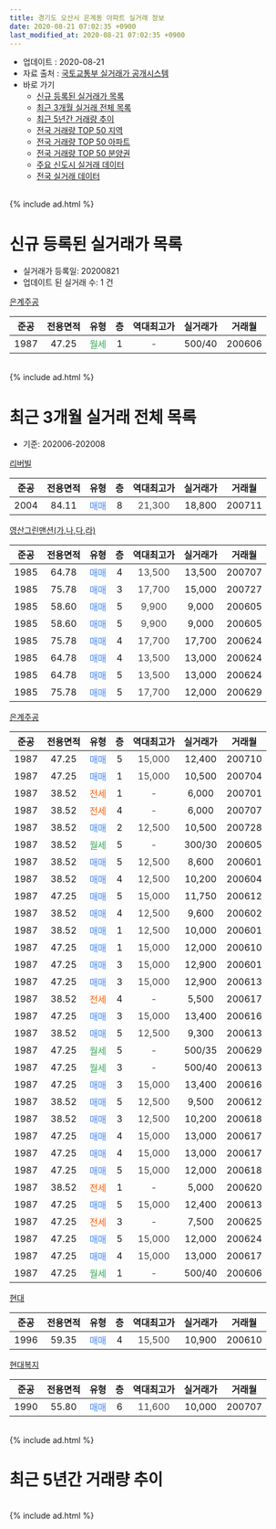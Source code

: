 ```yaml
---
title: 경기도 오산시 은계동 아파트 실거래 정보
date: 2020-08-21 07:02:35 +0900
last_modified_at: 2020-08-21 07:02:35 +0900
---
```


* 업데이트 : 2020-08-21
* 자료 출처 : [국토교통부 실거래가 공개시스템](http://rt.molit.go.kr)
* 바로 가기
    * [신규 등록된 실거래가 목록](#신규-등록된-실거래가-목록)
    * [최근 3개월 실거래 전체 목록](#최근-3개월-실거래-전체-목록)
    * [최근 5년간 거래량 추이](#최근-5년간-거래량-추이)
    * [전국 거래량 TOP 50 지역](https://inasie.github.io/apt-trade-info/최근-3개월-전국에서-가장-거래가-많이-발생한-지역)
    * [전국 거래량 TOP 50 아파트](https://inasie.github.io/apt-trade-info/최근-3개월-전국에서-가장-거래가-많이-발생한-아파트)
    * [전국 거래량 TOP 50 분양권](https://inasie.github.io/apt-trade-info/최근-3개월-전국에서-가장-거래가-많이-발생한-분양권)
    * [주요 신도시 실거래 데이터](https://inasie.github.io/apt-trade-info/주요-신도시)
    * [전국 실거래 데이터](https://inasie.github.io/apt-trade-info/전국)
<br>
{% include ad.html %}
<br>

# 신규 등록된 실거래가 목록
* 실거래가 등록일: 20200821
* 업데이트 된 실거래 수: 1 건


[은계주공](https://search.naver.com/search.naver?query=%EA%B2%BD%EA%B8%B0%EB%8F%84+%EC%98%A4%EC%82%B0%EC%8B%9C+%EC%9D%80%EA%B3%84%EB%8F%99+%EC%9D%80%EA%B3%84%EC%A3%BC%EA%B3%B5)

|준공|전용면적|유형|층|역대최고가|실거래가|거래월|
|:---:|:---:|:---:|:---:|:---:|:---:|:---:|
|1987|47.25|<span style="color:#34a853">월세</span>|1|<span style="color:#444444">-</span>|500/40|200606|


<br>
{% include ad.html %}
<br>

# 최근 3개월 실거래 전체 목록
* 기준: 202006-202008


[리버빌](https://search.naver.com/search.naver?query=%EA%B2%BD%EA%B8%B0%EB%8F%84+%EC%98%A4%EC%82%B0%EC%8B%9C+%EC%9D%80%EA%B3%84%EB%8F%99+%EB%A6%AC%EB%B2%84%EB%B9%8C)

|준공|전용면적|유형|층|역대최고가|실거래가|거래월|
|:---:|:---:|:---:|:---:|:---:|:---:|:---:|
|2004|84.11|<span style="color:#4285f3">매매</span>|8|<span style="color:#444444">21,300</span>|18,800|200711|

[영산그린맨션(가,나,다,라)](https://search.naver.com/search.naver?query=%EA%B2%BD%EA%B8%B0%EB%8F%84+%EC%98%A4%EC%82%B0%EC%8B%9C+%EC%9D%80%EA%B3%84%EB%8F%99+%EC%98%81%EC%82%B0%EA%B7%B8%EB%A6%B0%EB%A7%A8%EC%85%98%28%EA%B0%80%2C%EB%82%98%2C%EB%8B%A4%2C%EB%9D%BC%29)

|준공|전용면적|유형|층|역대최고가|실거래가|거래월|
|:---:|:---:|:---:|:---:|:---:|:---:|:---:|
|1985|64.78|<span style="color:#4285f3">매매</span>|4|<span style="color:#444444">13,500</span>|13,500|200707|
|1985|75.78|<span style="color:#4285f3">매매</span>|3|<span style="color:#444444">17,700</span>|15,000|200727|
|1985|58.60|<span style="color:#4285f3">매매</span>|5|<span style="color:#444444">9,900</span>|9,000|200605|
|1985|58.60|<span style="color:#4285f3">매매</span>|5|<span style="color:#444444">9,900</span>|9,000|200605|
|1985|75.78|<span style="color:#4285f3">매매</span>|4|<span style="color:#444444">17,700</span>|17,700|200624|
|1985|64.78|<span style="color:#4285f3">매매</span>|4|<span style="color:#444444">13,500</span>|13,000|200624|
|1985|64.78|<span style="color:#4285f3">매매</span>|5|<span style="color:#444444">13,500</span>|13,000|200624|
|1985|75.78|<span style="color:#4285f3">매매</span>|5|<span style="color:#444444">17,700</span>|12,000|200629|

[은계주공](https://search.naver.com/search.naver?query=%EA%B2%BD%EA%B8%B0%EB%8F%84+%EC%98%A4%EC%82%B0%EC%8B%9C+%EC%9D%80%EA%B3%84%EB%8F%99+%EC%9D%80%EA%B3%84%EC%A3%BC%EA%B3%B5)

|준공|전용면적|유형|층|역대최고가|실거래가|거래월|
|:---:|:---:|:---:|:---:|:---:|:---:|:---:|
|1987|47.25|<span style="color:#4285f3">매매</span>|5|<span style="color:#444444">15,000</span>|12,400|200710|
|1987|47.25|<span style="color:#4285f3">매매</span>|1|<span style="color:#444444">15,000</span>|10,500|200704|
|1987|38.52|<span style="color:#ff5a00">전세</span>|1|<span style="color:#444444">-</span>|6,000|200701|
|1987|38.52|<span style="color:#ff5a00">전세</span>|4|<span style="color:#444444">-</span>|6,000|200707|
|1987|38.52|<span style="color:#4285f3">매매</span>|2|<span style="color:#444444">12,500</span>|10,500|200728|
|1987|38.52|<span style="color:#34a853">월세</span>|5|<span style="color:#444444">-</span>|300/30|200605|
|1987|38.52|<span style="color:#4285f3">매매</span>|5|<span style="color:#444444">12,500</span>|8,600|200601|
|1987|38.52|<span style="color:#4285f3">매매</span>|4|<span style="color:#444444">12,500</span>|10,200|200604|
|1987|47.25|<span style="color:#4285f3">매매</span>|5|<span style="color:#444444">15,000</span>|11,750|200612|
|1987|38.52|<span style="color:#4285f3">매매</span>|4|<span style="color:#444444">12,500</span>|9,600|200602|
|1987|38.52|<span style="color:#4285f3">매매</span>|1|<span style="color:#444444">12,500</span>|10,000|200601|
|1987|47.25|<span style="color:#4285f3">매매</span>|1|<span style="color:#444444">15,000</span>|12,000|200610|
|1987|47.25|<span style="color:#4285f3">매매</span>|3|<span style="color:#444444">15,000</span>|12,900|200601|
|1987|47.25|<span style="color:#4285f3">매매</span>|3|<span style="color:#444444">15,000</span>|12,900|200613|
|1987|38.52|<span style="color:#ff5a00">전세</span>|4|<span style="color:#444444">-</span>|5,500|200617|
|1987|47.25|<span style="color:#4285f3">매매</span>|3|<span style="color:#444444">15,000</span>|13,400|200616|
|1987|38.52|<span style="color:#4285f3">매매</span>|5|<span style="color:#444444">12,500</span>|9,300|200613|
|1987|47.25|<span style="color:#34a853">월세</span>|5|<span style="color:#444444">-</span>|500/35|200629|
|1987|47.25|<span style="color:#34a853">월세</span>|3|<span style="color:#444444">-</span>|500/40|200613|
|1987|47.25|<span style="color:#4285f3">매매</span>|3|<span style="color:#444444">15,000</span>|13,400|200616|
|1987|38.52|<span style="color:#4285f3">매매</span>|5|<span style="color:#444444">12,500</span>|9,500|200612|
|1987|38.52|<span style="color:#4285f3">매매</span>|3|<span style="color:#444444">12,500</span>|10,200|200618|
|1987|47.25|<span style="color:#4285f3">매매</span>|4|<span style="color:#444444">15,000</span>|13,000|200617|
|1987|47.25|<span style="color:#4285f3">매매</span>|4|<span style="color:#444444">15,000</span>|13,000|200617|
|1987|47.25|<span style="color:#4285f3">매매</span>|5|<span style="color:#444444">15,000</span>|12,000|200618|
|1987|38.52|<span style="color:#ff5a00">전세</span>|1|<span style="color:#444444">-</span>|5,000|200620|
|1987|47.25|<span style="color:#4285f3">매매</span>|5|<span style="color:#444444">15,000</span>|12,400|200613|
|1987|47.25|<span style="color:#ff5a00">전세</span>|3|<span style="color:#444444">-</span>|7,500|200625|
|1987|47.25|<span style="color:#4285f3">매매</span>|5|<span style="color:#444444">15,000</span>|12,000|200624|
|1987|47.25|<span style="color:#4285f3">매매</span>|4|<span style="color:#444444">15,000</span>|13,000|200617|
|1987|47.25|<span style="color:#34a853">월세</span>|1|<span style="color:#444444">-</span>|500/40|200606|

[현대](https://search.naver.com/search.naver?query=%EA%B2%BD%EA%B8%B0%EB%8F%84+%EC%98%A4%EC%82%B0%EC%8B%9C+%EC%9D%80%EA%B3%84%EB%8F%99+%ED%98%84%EB%8C%80)

|준공|전용면적|유형|층|역대최고가|실거래가|거래월|
|:---:|:---:|:---:|:---:|:---:|:---:|:---:|
|1996|59.35|<span style="color:#4285f3">매매</span>|4|<span style="color:#444444">15,500</span>|10,900|200610|


<script async src="//pagead2.googlesyndication.com/pagead/js/adsbygoogle.js"></script>
<!-- 기본 -->
<ins class="adsbygoogle"
     style="display:block"
     data-ad-client="ca-pub-2446590836940007"
     data-ad-slot="1659523306"
     data-ad-format="auto"
     data-full-width-responsive="true"></ins>
<script>
(adsbygoogle = window.adsbygoogle || []).push({});
</script>


[현대복지](https://search.naver.com/search.naver?query=%EA%B2%BD%EA%B8%B0%EB%8F%84+%EC%98%A4%EC%82%B0%EC%8B%9C+%EC%9D%80%EA%B3%84%EB%8F%99+%ED%98%84%EB%8C%80%EB%B3%B5%EC%A7%80)

|준공|전용면적|유형|층|역대최고가|실거래가|거래월|
|:---:|:---:|:---:|:---:|:---:|:---:|:---:|
|1990|55.80|<span style="color:#4285f3">매매</span>|6|<span style="color:#444444">11,600</span>|10,000|200707|


<br>
{% include ad.html %}
<br>

# 최근 5년간 거래량 추이


<div style="width:100%;">
    <canvas id="deal_progress" height="200"></canvas>
</div>

<script>
new Chart(document.getElementById("deal_progress"), {
    type: 'line',
    data: {
        labels: ['201508','201509','201510','201511','201512','201601','201602','201603','201604','201605','201606','201607','201608','201609','201610','201611','201612','201701','201702','201703','201704','201705','201706','201707','201708','201709','201710','201711','201712','201801','201802','201803','201804','201805','201806','201807','201808','201809','201810','201811','201812','201901','201902','201903','201904','201905','201906','201907','201908','201909','201910','201911','201912','202001','202002','202003','202004','202005','202006','202007','202008'],
        datasets: [{
            label: '매매',
            pointRadius: 1,
            data: [7, 7, 7, 11, 3, 4, 5, 4, 10, 10, 11, 4, 2, 6, 11, 5, 2, 4, 4, 4, 8, 8, 9, 12, 3, 6, 6, 3, 4, 3, 3, 5, 2, 3, 3, 2, 1, 1, 4, 3, 1, 0, 2, 2, 2, 3, 4, 0, 2, 9, 4, 2, 5, 8, 20, 19, 20, 14, 26, 7, 0],
            borderColor: "rgba(255, 201, 14, 1)",
            backgroundColor: "rgba(255, 201, 14, 0.5)",
            fill: false,
            lineTension: 0
        },{
            label: '전월세',
            pointRadius: 1,
            data: [4, 3, 5, 7, 2, 6, 6, 3, 6, 3, 7, 2, 8, 3, 4, 3, 2, 5, 6, 5, 2, 2, 4, 0, 4, 2, 0, 4, 1, 3, 3, 4, 3, 5, 5, 0, 6, 3, 3, 1, 2, 3, 5, 5, 4, 6, 4, 6, 4, 3, 3, 3, 6, 5, 5, 7, 9, 6, 7, 2, 0],
            borderColor: "rgba(0, 141, 185, 1)",
            backgroundColor: "rgba(0, 141, 185, 0.5)",
            fill: false,
            lineTension: 0
        }
        ]
    },
    options: {
        responsive: true,
        title: {
            display: false
        },
        tooltips: {
            mode: 'index',
            intersect: false
        },
        hover: {
            mode: 'nearest',
            intersect: true
        },
        scales: {
            xAxes: [{
                display: true,
                scaleLabel: {
                    display: true,
                    labelString: '년/월'
                }
            }],
            yAxes: [{
                display: true,
                ticks: {
                    suggestedMin: 0,
                },
                scaleLabel: {
                    display: true,
                    labelString: '실거래 수'
                }
            }]
        }
    }
});

</script>


<br>
{% include ad.html %}
<br>

